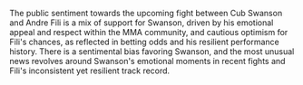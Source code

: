 The public sentiment towards the upcoming fight between Cub Swanson and Andre Fili is a mix of support for Swanson, driven by his emotional appeal and respect within the MMA community, and cautious optimism for Fili's chances, as reflected in betting odds and his resilient performance history. There is a sentimental bias favoring Swanson, and the most unusual news revolves around Swanson's emotional moments in recent fights and Fili's inconsistent yet resilient track record.